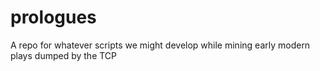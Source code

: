 # prologues
A repo for whatever scripts we might develop while mining early modern plays dumped by the TCP

